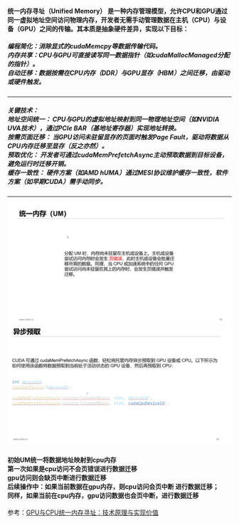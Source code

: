 <h4>统一内存寻址（Unified Memory） 是一种内存管理模型，允许CPU和GPU通过同一虚拟地址空间访问物理内存，开发者无需手动管理数据在主机（CPU）与设备（GPU）之间的传输。其本质是抽象硬件差异，实现以下目标：</h4>
<h5>
编程简化：消除显式的cudaMemcpy等数据传输代码。<br>
内存共享：CPU与GPU可直接读写同一数据指针（如cudaMallocManaged分配的指针）。<br>
自动迁移：数据按需在CPU内存（DDR）与GPU显存（HBM）之间迁移，由驱动或硬件触发。</h5>

---

<h5>关键技术：<br>
地址空间统一：
CPU与GPU的虚拟地址映射到同一物理地址空间（如NVIDIA UVA技术），通过PCIe BAR（基地址寄存器）实现地址转换。<br>
按需页面迁移：
当GPU访问未驻留显存的页面时触发Page Fault，驱动将数据从CPU内存迁移至显存（反之亦然）。<br>
预取优化：
开发者可通过cudaMemPrefetchAsync主动预取数据到目标设备，避免运行时迁移开销。<br>
缓存一致性：
硬件方案（如AMD hUMA）通过MESI协议维护缓存一致性，软件方案（如早期CUDA）需手动同步。</h5>

---

<img src = "../static/UM.png"></img>
<img src = "../static/异步预取.png"></img>

<h4>初始UM统一将数据地址映射到cpu内存<br>
第一次如果是cpu访问不会页错误进行数据迁移<br>
gpu访问则会缺页中断进行数据迁移<br>
后续操作中：如果当前数据在gpu内存，则cpu访问会页中断 进行数据迁移；<br>
同样，如果当前在cpu内存，gpu访问数据也会页中断，进行数据迁移
</h4>
参考：<a href ="https://www.cnblogs.com/smartljy/p/18850429">GPU与CPU统一内存寻址：技术原理与实现价值</a>
